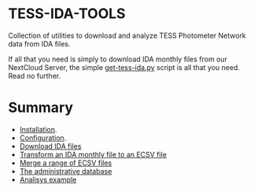 # TESS-IDA-TOOLS

Collection of utilities to download and analyze TESS Photometer Network data from IDA files.

If all that you need is simply to download IDA monthly files from our NextCloud Server, the
simple [get-tess-ida.py](doc/get-tess-ida.md) script is all that you need. Read no further.

# Summary
* [Installation](doc/install.md).
* [Configuration](doc/configure.md).
* [Download IDA files](doc/download.md)
* [Transform an IDA monthly file to an ECSV file](doc/transform.md)
* [Merge a range of ECSV files](doc/transform.md)
* [The administrative database](doc/administrative.md)
* [Analisys example](doc/example.md)
